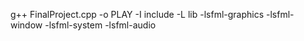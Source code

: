g++ FinalProject.cpp -o PLAY -I include -L lib -lsfml-graphics -lsfml-window -lsfml-system -lsfml-audio    